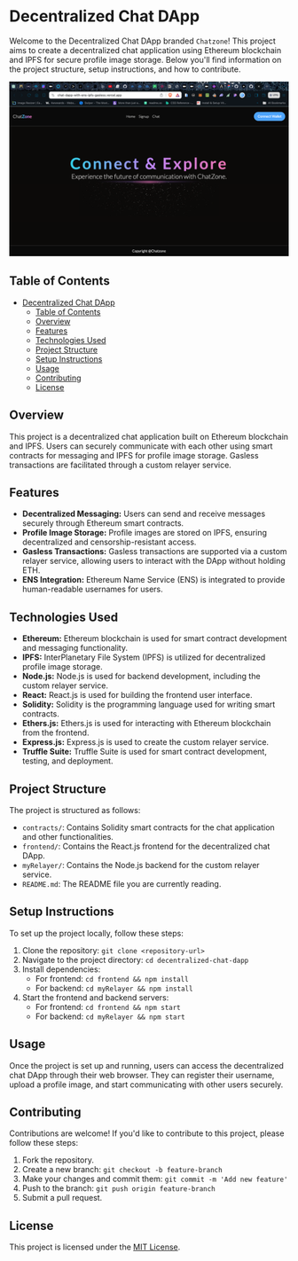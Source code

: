 # Decentralized Chat DApp

Welcome to the Decentralized Chat DApp branded `Chatzone`! This project aims to create a decentralized chat application using Ethereum blockchain and IPFS for secure profile image storage. Below you'll find information on the project structure, setup instructions, and how to contribute.

![Decentralized Chat DApp](https://github.com/Signor1/chatDapp-with-ens-ipfs-gasless/blob/68515becd36f881687d57035f167ea535e0093ee/Screenshot.png)


## Table of Contents

- [Decentralized Chat DApp](#decentralized-chat-dapp)
  - [Table of Contents](#table-of-contents)
  - [Overview](#overview)
  - [Features](#features)
  - [Technologies Used](#technologies-used)
  - [Project Structure](#project-structure)
  - [Setup Instructions](#setup-instructions)
  - [Usage](#usage)
  - [Contributing](#contributing)
  - [License](#license)

## Overview

This project is a decentralized chat application built on Ethereum blockchain and IPFS. Users can securely communicate with each other using smart contracts for messaging and IPFS for profile image storage. Gasless transactions are facilitated through a custom relayer service.

## Features

- **Decentralized Messaging:** Users can send and receive messages securely through Ethereum smart contracts.
- **Profile Image Storage:** Profile images are stored on IPFS, ensuring decentralized and censorship-resistant access.
- **Gasless Transactions:** Gasless transactions are supported via a custom relayer service, allowing users to interact with the DApp without holding ETH.
- **ENS Integration:** Ethereum Name Service (ENS) is integrated to provide human-readable usernames for users.

## Technologies Used

- **Ethereum:** Ethereum blockchain is used for smart contract development and messaging functionality.
- **IPFS:** InterPlanetary File System (IPFS) is utilized for decentralized profile image storage.
- **Node.js:** Node.js is used for backend development, including the custom relayer service.
- **React:** React.js is used for building the frontend user interface.
- **Solidity:** Solidity is the programming language used for writing smart contracts.
- **Ethers.js:** Ethers.js is used for interacting with Ethereum blockchain from the frontend.
- **Express.js:** Express.js is used to create the custom relayer service.
- **Truffle Suite:** Truffle Suite is used for smart contract development, testing, and deployment.

## Project Structure

The project is structured as follows:

- `contracts/`: Contains Solidity smart contracts for the chat application and other functionalities.
- `frontend/`: Contains the React.js frontend for the decentralized chat DApp.
- `myRelayer/`: Contains the Node.js backend for the custom relayer service.
- `README.md`: The README file you are currently reading.

## Setup Instructions

To set up the project locally, follow these steps:

1. Clone the repository: `git clone <repository-url>`
2. Navigate to the project directory: `cd decentralized-chat-dapp`
3. Install dependencies:
   - For frontend: `cd frontend && npm install`
   - For backend: `cd myRelayer && npm install`
4. Start the frontend and backend servers:
   - For frontend: `cd frontend && npm start`
   - For backend: `cd myRelayer && npm start`

## Usage

Once the project is set up and running, users can access the decentralized chat DApp through their web browser. They can register their username, upload a profile image, and start communicating with other users securely.

## Contributing

Contributions are welcome! If you'd like to contribute to this project, please follow these steps:

1. Fork the repository.
2. Create a new branch: `git checkout -b feature-branch`
3. Make your changes and commit them: `git commit -m 'Add new feature'`
4. Push to the branch: `git push origin feature-branch`
5. Submit a pull request.

## License

This project is licensed under the [MIT License](LICENSE).

